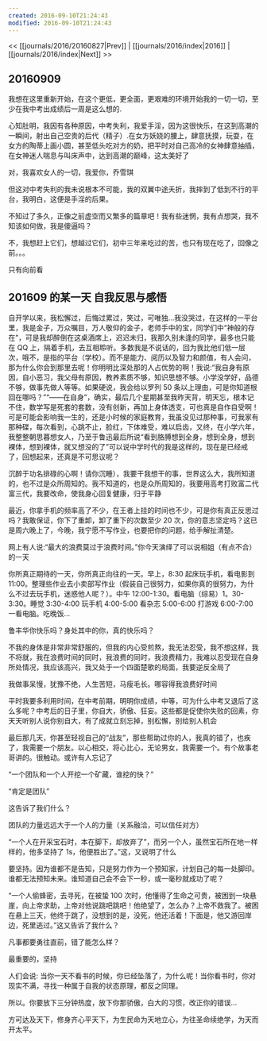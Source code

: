```yaml
---
created: 2016-09-10T21:24:43
modified: 2016-09-10T21:24:43
---
```


<< [[journals/2016/20160827|Prev]] | [[journals/2016/index|2016]] | [[journals/2016/index|Next]] >>

## 20160909

我想在这里重新开始，在这个更低，更全面，更艰难的环境开始我的一切一切，至少在我中考出成绩后一周是这么想的.

心知肚明，我因有各种原因，中考失利，我爱手淫，因为这很快乐，在这到高潮的一瞬间，射出自己空贵的后代（精子）.在女方妖娆的腰上，肆意抚摸，玩耍，在女方的陶蒂上画小圆，甚至低头吃对方的奶，把平时对自己高冷的女神肆意抽插，在女神迷人喘息与叫床声中，达到高潮的巅峰，这太美好了

对，我喜欢女人的一切，我爱你，乔雪琪

但这对中考失利的我未说根本不可能，我的双翼中途夭折，我摔到了低到不行的平台，我明白，这便是手淫的后果。

不知过了多久，正像之前虚空而又繁多的篇章吧！我有些迷惘，我有点想哭，我不知该如何做，我是傻逼吗？

不，我想赶上它们，想越过它们，初中三年来吃过的苦，也只有现在吃了，回像之前。。。

只有向前看

## 201609 的某一天 自我反思与感悟

自开学以来，我松懈过，后悔过累过，笑过，可唯独…我没哭过，在这样的一平台里，我是金子，万众嘱目，万人敬仰的金子，老师手中的宝，同学们中“神般的存在”，可是我却醉倒在这桌酒席上，迟迟未归，我那久别未逢的同学，最多也只能在 QQ 上，隔着手机，去互相聆听。多数我是不说话的，回为我比他们低一层次，哦不，是指的平台（学校）。而不是能力、阅历以及智力和颜值，有人会问，那为什么你会到那里去呢！你明明比深处那的人占优势的啊！我说:“我自身有原因，自小恶习，我父母有原因，教养素质不够，知识思想不够。小学没学好，品德不够，做事先做人等等。如果硬说，我会给以罗列 50 条以上理由，可是你知道根回在哪吗？”“——在自身”，确实，最后几个星期甚至我昨天背，明天忘，根本记不住，数学写是死套的套数，没有创新，再加上身体透支，可也真是自作自受啊！可是可能会影响我一生的，还是小时候的家庭教育，我虽没见过那种事，可我家有那种碟，每次看到，心跳不止，脸红，下体难受，难以启齿，又终，在小学六年，我整整朝思暮想女人，乃至于鲁迅最后所说“看到胳膊想到全身，想到全身，想到裸体，想到裸体，就又想没的了”可以说中学时代的我是这样的，现在是已经戒了，回想起来，还真是不可思议呢？

沉醉于功名排碌的心啊！请你沉睡），我要干我想干的事，世界这么大，我所知道的，也不过是众所周知的。我不知道的，也是众所周知的，我要用高考打败富二代富三代，我要改命，使我身心回复健康，归于平静

最近，你拿手机的频率高了不少，在王者上挂的时间也不少，可是你有真正反思过吗？我敢保证，你下了重卸，卸了重下的次数至少 20 次，你的意志坚定吗？这已是周六晚上了，今晚，我宁愿不写作业，也要把你的问题，给手解扯清楚。

网上有人说:“最大的浪费莫过于浪费时间。”你今天演绎了可以说相姐（有点不合）的一天

你所真正期待的一天，你所真正向往的一天。早上，8:30 起床玩手机，看电影到 11:00。整理些作业去小卖部写作业（假装自己很努力，如果你真的很努力，为什么不过去玩手机，迷惑他人呢？）。中午 12:00-1:30。看电脑（综易）1。30-3:30。睡觉 3:30-4:00 玩手机 4:00-5:00 看杂志 5:00-6:00 打游戏 6:00-7:00 一看电脑。吃晚饭…

鲁丰华你快乐吗？身处其中的你，真的快乐吗？

不我的身体是非常非常舒服的，但我的内心受煎熬，我无法忍受，我不想这样，我不将就，我在浪费时间的同时，我浪费的同时，我浪费精力，我难以忍受现在自身所处情况，我应该高兴，我又处于一个四面楚歌的局面，我要逆反全局了

我做事呆慢，犹豫不绝，人生苦短，马瘦毛长。哪容得我浪费好时间

平时我要多利用时间，在中考前期，明明你成绩，中等，可为什么中考又退后了这么多呢？中考后的日子里，你自大，骄傲、狂妄。这些都是促使你失败的回素，你天天听别人说你别自大，有了成就立刻忘掉，别松懈，别给别人机会

最后那几天，你甚至轻视自己的“战友”，那些帮助过你的人，我真的错了，也疾了，我需要一个朋友。以心相交，将心比心，无论男女，我需要一个。有个故事老哥讲的。很触动。或许有人忘记了

“一个团队和一个人开挖一个矿藏，谁挖的快？”

“肯定是团队”

这告诉了我们什么？

团队的力量远远大于一个人的力量（关系融洽，可以信任对方）

“一个人在开采宝石时，本在脚下，却放弃了”，而另一个人，虽然宝石所在地一样样的，他多坚持了 1s，他便胜出了。”这，又说明了什么

要坚持。因为谁都不是告知，只是努力作为一个预知家，计划自己的每一处脚印。谁都无法预知未来。谁知道自己会不会下一秒，或一毫秒就成功了呢？

“一个人偷蜂密，去寻死，在被蛰 100 次时，他懂得了生命之可贵，被困到一块悬崖，向上帝求助，上帝对他说跳吧跳吧！他绝望了，怎么办？上帝不救我了。被困在悬上三天，他终于跳了，没想到的是，没死，他还活着！下面是，他又游回岸边，死里逃过。”这又告诉了我什么？

凡事都要勇往直前，错了能怎么样？

最重要的，坚持

人们会说: 当你一天不看书的时候，你已经坠落了，为什么呢！当你看书时，你对现实不满，寻找一种属于自我的状态原理，都反之同理。

所以。你要放下三分钟热度，放下你那骄傲，白大的习惯，改正你的错误…

方可达及天下，修身齐心平天下，为生民命为天地立心，为往圣命续绝学，为天而开太平。
